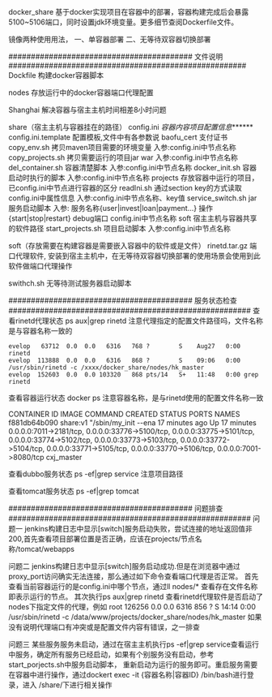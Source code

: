 docker_share
	基于docker实现项目在容器中的部署，容器构建完成后会暴露5100~5106端口，同时设置jdk环境变量。更多细节查阅Dockerfile文件。

镜像两种使用用法，
	一、单容器部署
	二、无等待双容器切换部署



######################################### 文件说明  #####################################################
Dockfile
	构建docker容器脚本
	
nodes
	存放运行中的docker容器端口代理配置
	

Shanghai
	解决容器与宿主主机时间相差8小时问题


share（宿主主机与容器挂在的路径）
	config.ini									*容器内容项目配置信息*******
	config.ini.template					配置模板,文件中有各参数说
	baofu_cert									支付证书
	copy_env.sh									拷贝maven项目需要的环境变量			入参:config.ini中节点名称
	copy_projects.sh						拷贝需要运行的项目jar war				入参:config.ini中节点名称
	del_container.sh						容器清楚脚本										入参:config.ini中节点名称
	docker_init.sh							容器启动时执行的脚本						入参:config.ini中节点名称
	projects										存放容器中运行的项目，已config.ini中节点进行容器的区分
	readIni.sh									通过section key的方式读取config.ini中属性信息				入参:config.ini中节点名称、key值
	service_switch.sh						jar服务启动脚本									入参: 服务名称{user|invest|loan|payment...} 操作{start|stop|restart} debug端口 config.ini中节点名称 
	soft												宿主主机与容器共享的软件路径
	start_projects.sh						项目启动脚本										入参:config.ini中节点名称
	
	
soft（存放需要在构建容器是需要嵌入容器中的软件或是文件）
	rinetd.tar.gz								端口代理软件, 安装到宿主主机中，在无等待双容器切换部署的使用场景会使用到此软件做端口代理操作
	

swithch.sh
	无等待测试服务器启动脚本



######################################### 服务状态检查 ######################################################
查看rinetd代理状态
	ps aux|grep rinetd		注意代理指定的配置文件路径吗，文件名称是与容器名称一致的
	
	evelop   63712  0.0  0.0   6316   768 ?        S    Aug27   0:00 rinetd
	evelop  113888  0.0  0.0   6316   868 ?        S    09:06   0:00 /usr/sbin/rinetd -c /xxxx/docker_share/nodes/hk_master
	evelop  152603  0.0  0.0 103320   868 pts/14   S+   11:48   0:00 grep rinetd

查看容器运行状态
	docker ps			注意容器名称，是与rinetd使用的配置文件名称一致
	
CONTAINER ID        IMAGE               COMMAND                CREATED             STATUS              PORTS                                                                                                                                                         								NAMES
	f881db64b090        share:v1            "/sbin/my_init --ena   17 minutes ago      Up 17 minutes       0.0.0.0:7011->2181/tcp, 0.0.0.0:33776->5100/tcp, 0.0.0.0:33775->5101/tcp, 0.0.0.0:33774->5102/tcp, 0.0.0.0:33773->5103/tcp, 0.0.0.0:33772->5104/tcp, 0.0.0.0:33771->5105/tcp, 0.0.0.0:33770->5106/tcp, 0.0.0.0:7001->8080/tcp   cxj_master



查看dubbo服务状态
	ps -ef|grep service		注意项目路径

查看tomcat服务状态
	ps -ef|grep tomcat




######################################### 问题排查 ######################################################
问题一
	jenkins构建日志中显示[switch]服务启动失败，尝试连接的地址返回值非200,首先查看项目部署位置是否正确，应该在projects/节点名称/tomcat/webapps
	
问题二
	jenkins构建日志中显示[switch]服务启动成功.但是在浏览器中通过proxy_port访问确实无法连接，那么通过如下命令查看端口代理是否正常。
	首先查看当前容器运行的是config.ini中哪个节点，通过ll nodes/* 查看存在文件名称即表示运行的节点。
	其次执行ps aux|grep rinetd 查看rinetd代理软件是否启动了nodes下指定文件的代理，例如
	root     126256  0.0  0.0   6316   856 ?        S    14:14   0:00 /usr/sbin/rinetd -c /data/www/projects/docker_share/nodes/hk_master
	如果没有说明代理端口有冲突或是配置文件内容有错误，之一排查
	
问题三
	某些服务服务未启动，通过在宿主主机执行ps -ef|grep service查看运行中服务，确定所有服务已经启动，如果有个别服务没有启动，参考start_porjects.sh中服务启动脚本，
	重新启动为运行的服务即可。重启服务需要在容器中进行操作，通过dockert exec -it {容器名称|容器ID} /bin/bash进行登录，进入 /share/下进行相关操作







